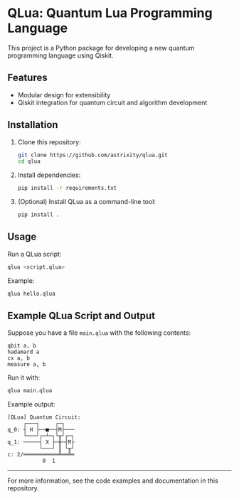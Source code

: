 # QLua: Quantum Lua Programming Language

This project is a Python package for developing a new quantum programming language using Qiskit.

## Features
- Modular design for extensibility
- Qiskit integration for quantum circuit and algorithm development

## Installation

1. Clone this repository:
   ```sh
   git clone https://github.com/astrixity/qlua.git
   cd qlua
   ```
2. Install dependencies:
   ```sh
   pip install -r requirements.txt
   ```
3. (Optional) Install QLua as a command-line tool:
   ```sh
   pip install .
   ```

## Usage

Run a QLua script:
```sh
qlua <script.qlua>
```

Example:
```sh
qlua hello.qlua
```

## Example QLua Script and Output

Suppose you have a file `main.qlua` with the following contents:

```qlua
qbit a, b
hadamard a
cx a, b
measure a, b
```

Run it with:
```sh
qlua main.qlua
```

Example output:
```
[QLua] Quantum Circuit:
     ┌───┐     ┌─┐   
q_0: ┤ H ├──■──┤M├───
     └───┘┌─┴─┐└╥┘┌─┐
q_1: ─────┤ X ├─╫─┤M├
          └───┘ ║ └╥┘
c: 2/═══════════╩══╩═
           0  1
```

---

For more information, see the code examples and documentation in this repository.
